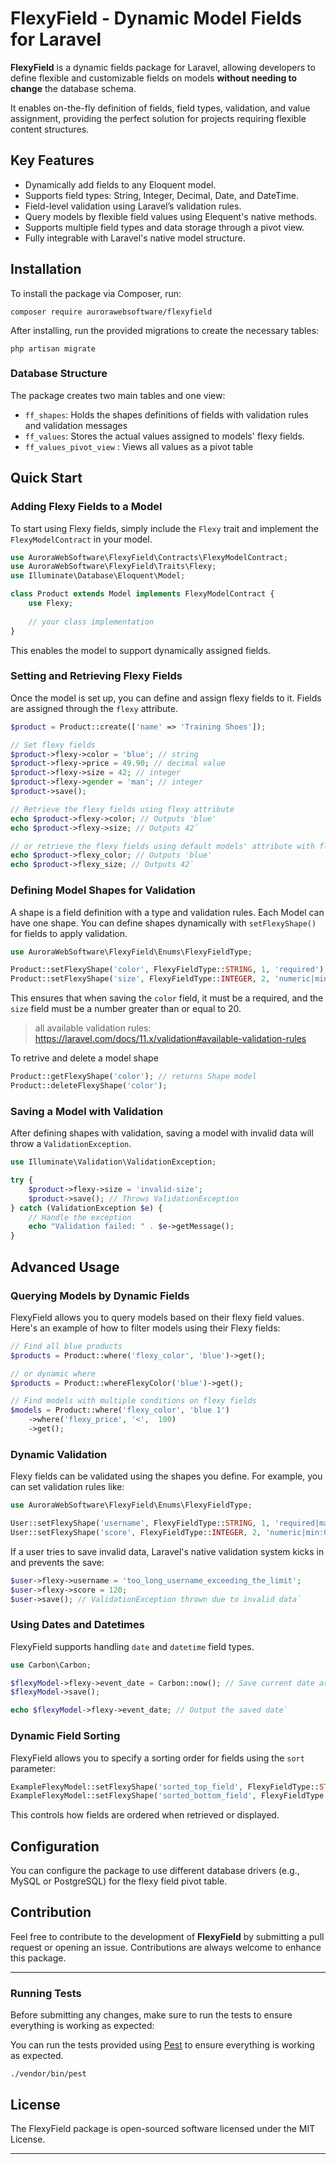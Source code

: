 
# FlexyField - Dynamic Model Fields for Laravel

**FlexyField**  is a dynamic fields package for Laravel, allowing developers to define flexible and customizable fields on models **without needing to change** the database schema.

It enables on-the-fly definition of fields, field types, validation, and value assignment, providing the perfect solution for projects requiring flexible content structures.

## Key Features

-   Dynamically add fields to any Eloquent model.
-   Supports field types: String, Integer, Decimal, Date, and DateTime.
-   Field-level validation using Laravel’s validation rules.
-   Query models by flexible field values using Elequent's native methods.
-   Supports multiple field types and data storage through a pivot view.
-   Fully integrable with Laravel's native model structure.

## Installation

To install the package via Composer, run:

```shell
composer require aurorawebsoftware/flexyfield
```


After installing, run the provided migrations to create the necessary tables:

```shell
php artisan migrate
```


### Database Structure

The package creates two main tables and one view:

-   `ff_shapes`: Holds the shapes definitions of fields with validation rules and validation messages
-   `ff_values`: Stores the actual values assigned to models' flexy fields.
-   `ff_values_pivot_view` : Views all values as a pivot table

## Quick Start

### Adding Flexy Fields to a Model

To start using Flexy fields, simply include the  `Flexy`  trait and implement the  `FlexyModelContract`  in your model.

```php
use AuroraWebSoftware\FlexyField\Contracts\FlexyModelContract;
use AuroraWebSoftware\FlexyField\Traits\Flexy;
use Illuminate\Database\Eloquent\Model;

class Product extends Model implements FlexyModelContract {
    use Flexy;
    
    // your class implementation
}
```

This enables the model to support dynamically assigned fields.

### Setting and Retrieving Flexy Fields

Once the model is set up, you can define and assign flexy fields to it. Fields are assigned through the  `flexy`  attribute.

```php
$product = Product::create(['name' => 'Training Shoes']);

// Set flexy fields
$product->flexy->color = 'blue'; // string
$product->flexy->price = 49.90; // decimal value
$product->flexy->size = 42; // integer
$product->flexy->gender = 'man'; // integer
$product->save();

// Retrieve the flexy fields using flexy attribute
echo $product->flexy->color; // Outputs 'blue'
echo $product->flexy->size; // Outputs 42`

// or retrieve the flexy fields using default models' attribute with flexy_ prefix
echo $product->flexy_color; // Outputs 'blue'
echo $product->flexy_size; // Outputs 42`

```


### Defining Model Shapes for Validation

A shape is a field definition with a type and validation rules. Each Model can have one shape.
You can define shapes dynamically with `setFlexyShape()` for fields to apply validation.

```php
use AuroraWebSoftware\FlexyField\Enums\FlexyFieldType;

Product::setFlexyShape('color', FlexyFieldType::STRING, 1, 'required');
Product::setFlexyShape('size', FlexyFieldType::INTEGER, 2, 'numeric|min:20');`
```

This ensures that when saving the  `color`  field, it must be a required, and the  `size`  field must be a number greater than or equal to 20.
> all available validation rules:
> https://laravel.com/docs/11.x/validation#available-validation-rules


To retrive and delete a model shape
```php
Product::getFlexyShape('color'); // returns Shape model
Product::deleteFlexyShape('color');
```


### Saving a Model with Validation

After defining shapes with validation, saving a model with invalid data will throw a  `ValidationException`.

```php
use Illuminate\Validation\ValidationException;

try {
    $product->flexy->size = 'invalid-size';
    $product->save(); // Throws ValidationException
} catch (ValidationException $e) {
    // Handle the exception
    echo "Validation failed: " . $e->getMessage();
}
```


## Advanced Usage

### Querying Models by Dynamic Fields

FlexyField allows you to query models based on their flexy field values. Here's an example of how to filter models using their Flexy fields:

```php
// Find all blue products
$products = Product::where('flexy_color', 'blue')->get();

// or dynamic where
$products = Product::whereFlexyColor('blue')->get();

// Find models with multiple conditions on flexy fields
$models = Product::where('flexy_color', 'blue 1')
    ->where('flexy_price', '<',  100)
    ->get();
```

### Dynamic Validation

Flexy fields can be validated using the shapes you define. For example, you can set validation rules like:

```php
use AuroraWebSoftware\FlexyField\Enums\FlexyFieldType;

User::setFlexyShape('username', FlexyFieldType::STRING, 1, 'required|max:20');
User::setFlexyShape('score', FlexyFieldType::INTEGER, 2, 'numeric|min:0|max:100');`
```


If a user tries to save invalid data, Laravel's native validation system kicks in and prevents the save:

```php
$user->flexy->username = 'too_long_username_exceeding_the_limit';
$user->flexy->score = 120;
$user->save(); // ValidationException thrown due to invalid data`
```

### Using Dates and Datetimes

FlexyField supports handling  `date`  and  `datetime`  field types.

```php
use Carbon\Carbon;

$flexyModel->flexy->event_date = Carbon::now(); // Save current date as a flexy field
$flexyModel->save();

echo $flexyModel->flexy->event_date; // Output the saved date`
```



### Dynamic Field Sorting

FlexyField allows you to specify a sorting order for fields using the  `sort`  parameter:

```php
ExampleFlexyModel::setFlexyShape('sorted_top_field', FlexyFieldType::STRING, 1);
ExampleFlexyModel::setFlexyShape('sorted_bottom_field', FlexyFieldType::STRING, 10);
```


This controls how fields are ordered when retrieved or displayed.



## Configuration

You can configure the package to use different database drivers (e.g., MySQL or PostgreSQL) for the flexy field pivot table.
## Contribution

Feel free to contribute to the development of  **FlexyField**  by submitting a pull request or opening an issue. Contributions are always welcome to enhance this package.



----


### Running Tests

Before submitting any changes, make sure to run the tests to ensure everything is working as expected:

You can run the tests provided using  [Pest](https://pestphp.com/)  to ensure everything is working as expected.

```shell
./vendor/bin/pest
```

## License

The FlexyField package is open-sourced software licensed under the  MIT License.

----------
